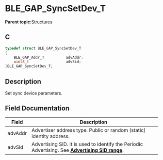 # BLE\_GAP\_SyncSetDev\_T

**Parent topic:**[Structures](GUID-230368B0-FB2A-4967-A471-691387B35A9E.md)

## C

```c
typedef struct BLE_GAP_SyncSetDev_T
{
    BLE_GAP_Addr_T          advAddr;
    uint8_t                 advSid;
}BLE_GAP_SyncSetDev_T;
```

## Description

Set sync device parameters.

## Field Documentation

|Field|Description|
|-----|-----------|
|advAddr|Advertiser address type. Public or random \(static\) identity address.|
|advSid|Advertising SID. It is used to identify the Periodic Advertising. See **[Advertising SID range](GUID-75159796-FD3E-4289-9B54-EFC225A21F07.md)**.|


